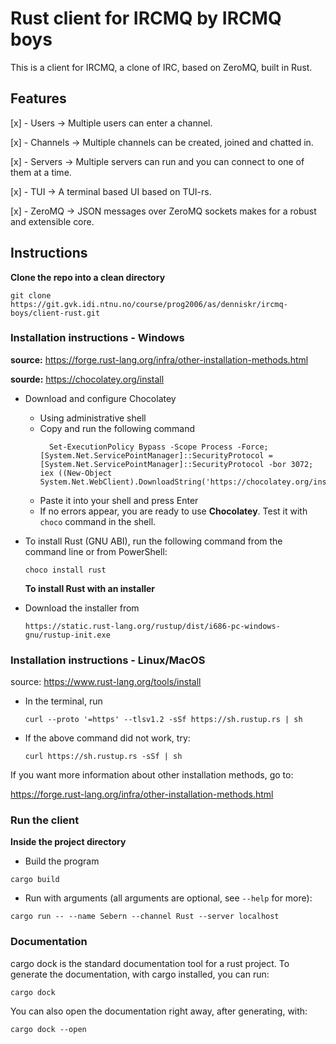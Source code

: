 # Rust client for IRCMQ by IRCMQ boys

This is a client for IRCMQ, a clone of IRC, based on ZeroMQ, built in Rust.

## Features

[x] - Users -> Multiple users can enter a channel.

[x] - Channels -> Multiple channels can be created, joined and chatted in.

[x] - Servers -> Multiple servers can run and you can connect to one of them at a time.

[x] - TUI -> A terminal based UI based on TUI-rs.

[x] - ZeroMQ -> JSON messages over ZeroMQ sockets makes for a robust and extensible core.

## Instructions

**Clone the repo into a clean directory**

```
git clone https://git.gvk.idi.ntnu.no/course/prog2006/as/denniskr/ircmq-boys/client-rust.git
```

### Installation instructions - Windows

**source:** https://forge.rust-lang.org/infra/other-installation-methods.html

**sourde:** https://chocolatey.org/install

- Download and configure Chocolatey
  - Using administrative shell
  - Copy and run the following command
    ```
      Set-ExecutionPolicy Bypass -Scope Process -Force; [System.Net.ServicePointManager]::SecurityProtocol = [System.Net.ServicePointManager]::SecurityProtocol -bor 3072; iex ((New-Object System.Net.WebClient).DownloadString('https://chocolatey.org/install.ps1'))
    ```
  - Paste it into your shell and press Enter
  - If no errors appear, you are ready to use **Chocolatey**. Test it with `choco` command in the shell.
- To install Rust (GNU ABI), run the following command from the command line or from PowerShell:

  ```
  choco install rust
  ```

  **To install Rust with an installer**

- Download the installer from
  ```
  https://static.rust-lang.org/rustup/dist/i686-pc-windows-gnu/rustup-init.exe
  ```

### Installation instructions - Linux/MacOS

source: https://www.rust-lang.org/tools/install

- In the terminal, run

  ```
  curl --proto '=https' --tlsv1.2 -sSf https://sh.rustup.rs | sh
  ```

- If the above command did not work, try:

  ```
  curl https://sh.rustup.rs -sSf | sh
  ```

If you want more information about other installation methods, go to:

https://forge.rust-lang.org/infra/other-installation-methods.html

### Run the client

**Inside the project directory**

* Build the program

```
cargo build
```

* Run with arguments (all arguments are optional, see `--help` for more):

```
cargo run -- --name Sebern --channel Rust --server localhost
```


### Documentation

cargo dock is the standard documentation tool for a rust project. To generate the documentation, with cargo installed, you can run:

```
cargo dock
```

You can also open the documentation right away, after generating, with:
```
cargo dock --open
```
